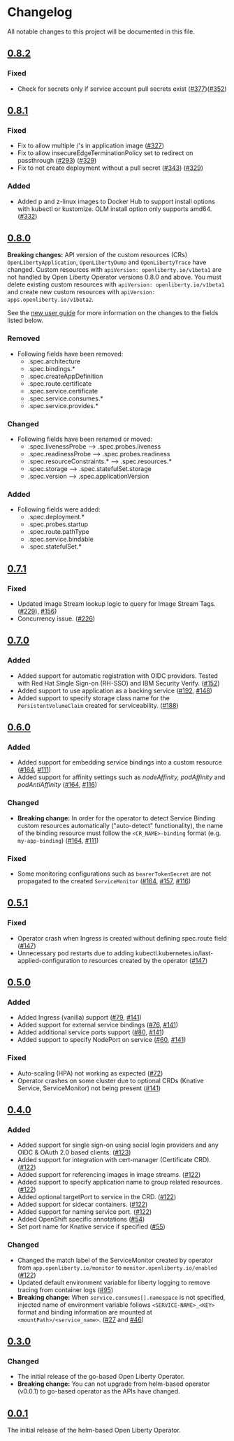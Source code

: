 <!--
This file includes chronologically ordered list of notable changes visible to end users for each version of the Open Liberty Operator. Keep a summary of the change and link to the pull request.

The format is based on [Keep a Changelog](https://keepachangelog.com/en/1.0.0/),
and this project adheres to [Semantic Versioning](https://semver.org/spec/v2.0.0.html).
-->

# Changelog

All notable changes to this project will be documented in this file.

## [0.8.2]

### Fixed

- Check for secrets only if service account pull secrets exist ([#377](https://github.com/application-stacks/runtime-component-operator/pull/377))([#352](https://github.com/OpenLiberty/open-liberty-operator/pull/352))

## [0.8.1]

### Fixed

- Fix to allow multiple /'s in application image ([#327](https://github.com/OpenLiberty/open-liberty-operator/pull/327))
- Fix to allow insecureEdgeTerminationPolicy set to redirect on passthrough ([#293](https://github.com/application-stacks/runtime-component-operator/pull/293)) ([#329](https://github.com/OpenLiberty/open-liberty-operator/pull/329))
- Fix to not create deployment without a pull secret ([#343](https://github.com/application-stacks/runtime-component-operator/pull/343)) ([#329](https://github.com/OpenLiberty/open-liberty-operator/pull/329))

### Added

- Added p and z-linux images to Docker Hub to support install options with kubectl or kustomize. OLM install option only supports amd64. ([#332](https://github.com/OpenLiberty/open-liberty-operator/pull/323))

## [0.8.0]

**Breaking changes:** API version of the custom resources (CRs) `OpenLibertyApplication`, `OpenLibertyDump` and `OpenLibertyTrace` have changed. Custom resources with `apiVersion: openliberty.io/v1beta1` are not handled by Open Liberty Operator versions 0.8.0 and above. You must delete existing custom resources with `apiVersion: openliberty.io/v1beta1` and create new custom resources with `apiVersion: apps.openliberty.io/v1beta2`.

See the [new user guide](https://github.com/OpenLiberty/open-liberty-operator/blob/main/doc/user-guide-v1beta2.adoc) for more information on the changes to the fields listed below.

### Removed

- Following fields have been removed:
  - .spec.architecture
  - .spec.bindings.*
  - .spec.createAppDefinition
  - .spec.route.certificate
  - .spec.service.certificate
  - .spec.service.consumes.*
  - .spec.service.provides.*

### Changed

- Following fields have been renamed or moved:
  - .spec.livenessProbe --> .spec.probes.liveness
  - .spec.readinessProbe --> .spec.probes.readiness
  - .spec.resourceConstraints.* --> .spec.resources.*
  - .spec.storage --> .spec.statefulSet.storage
  - .spec.version --> .spec.applicationVersion

### Added

- Following fields were added: 
  - .spec.deployment.*
  - .spec.probes.startup
  - .spec.route.pathType
  - .spec.service.bindable
  - .spec.statefulSet.*

## [0.7.1]

### Fixed

- Updated Image Stream lookup logic to query for Image Stream Tags. ([#229](https://github.com/OpenLiberty/open-liberty-operator/pull/229)), [#156](https://github.com/application-stacks/runtime-component-operator/pull/156))
- Concurrency issue. ([#226](https://github.com/OpenLiberty/open-liberty-operator/pull/226))

## [0.7.0]

### Added

- Added support for automatic registration with OIDC providers. Tested with Red Hat Single Sign-on (RH-SSO) and IBM Security Verify. ([#152](https://github.com/OpenLiberty/open-liberty-operator/pull/152))
- Added support to use application as a backing service ([#192](https://github.com/OpenLiberty/open-liberty-operator/pull/192), [#148](https://github.com/application-stacks/runtime-component-operator/pull/148))
- Added support to specify storage class name for the `PersistentVolumeClaim` created for serviceability. ([#188](https://github.com/OpenLiberty/open-liberty-operator/pull/188))


## [0.6.0]

### Added

- Added support for embedding service bindings into a custom resource ([#164](https://github.com/OpenLiberty/open-liberty-operator/pull/164), [#111](https://github.com/application-stacks/runtime-component-operator/pull/111))
- Added support for affinity settings such as _nodeAffinity, podAffinity_ and _podAntiAffinity_ ([#164](https://github.com/OpenLiberty/open-liberty-operator/pull/164), [#116](https://github.com/application-stacks/runtime-component-operator/pull/116))

### Changed

- **Breaking change:** In order for the operator to detect Service Binding custom resources automatically ("auto-detect" functionality), the name of the binding resource must follow the `<CR_NAME>-binding` format (e.g. `my-app-binding`) ([#164](https://github.com/OpenLiberty/open-liberty-operator/pull/164), [#111](https://github.com/application-stacks/runtime-component-operator/pull/111))

### Fixed

- Some monitoring configurations such as `bearerTokenSecret` are not propagated to the created `ServiceMonitor` ([#164](https://github.com/OpenLiberty/open-liberty-operator/pull/164), [#157](https://github.com/OpenLiberty/open-liberty-operator/issues/157), [#116](https://github.com/application-stacks/runtime-component-operator/pull/116))

## [0.5.1]

### Fixed

- Operator crash when Ingress is created without defining spec.route field ([#147](https://github.com/OpenLiberty/open-liberty-operator/pull/147))
- Unnecessary pod restarts due to adding kubectl.kubernetes.io/last-applied-configuration to resources created by the operator ([#147](https://github.com/OpenLiberty/open-liberty-operator/pull/147))

## [0.5.0]

### Added

- Added Ingress (vanilla) support ([#79](https://github.com/application-stacks/runtime-component-operator/pull/79), [#141](https://github.com/OpenLiberty/open-liberty-operator/pull/141))
- Added support for external service bindings ([#76](https://github.com/application-stacks/runtime-component-operator/pull/76), [#141](https://github.com/OpenLiberty/open-liberty-operator/pull/141))
- Added additional service ports support ([#80](https://github.com/application-stacks/runtime-component-operator/pull/80), [#141](https://github.com/OpenLiberty/open-liberty-operator/pull/141))
- Added support to specify NodePort on service ([#60](https://github.com/application-stacks/runtime-component-operator/pull/60), [#141](https://github.com/OpenLiberty/open-liberty-operator/pull/141))

### Fixed

- Auto-scaling (HPA) not working as expected ([#72](https://github.com/application-stacks/runtime-component-operator/pull/72))
- Operator crashes on some cluster due to optional CRDs (Knative Service, ServiceMonitor) not being present ([#141](https://github.com/OpenLiberty/open-liberty-operator/pull/141))


## [0.4.0]

### Added

- Added support for single sign-on using social login providers and any OIDC & OAuth 2.0 based clients. ([#123](https://github.com/OpenLiberty/open-liberty-operator/pull/122))
- Added support for integration with cert-manager (Certificate CRD). ([#122](https://github.com/OpenLiberty/open-liberty-operator/pull/122))
- Added support for referencing images in image streams. ([#122](https://github.com/OpenLiberty/open-liberty-operator/pull/122))
- Added support to specify application name to group related resources. ([#122](https://github.com/OpenLiberty/open-liberty-operator/pull/122))
- Added optional targetPort to service in the CRD. ([#122](https://github.com/OpenLiberty/open-liberty-operator/pull/122))
- Added support for sidecar containers. ([#122](https://github.com/OpenLiberty/open-liberty-operator/pull/122))
- Added support for naming service port.  ([#122](https://github.com/OpenLiberty/open-liberty-operator/pull/122))
- Added OpenShift specific annotations ([#54](https://github.com/application-stacks/runtime-component-operator/pull/54))
- Set port name for Knative service if specified ([#55](https://github.com/application-stacks/runtime-component-operator/pull/55))

### Changed

- Changed the match label of the ServiceMonitor created by operator from `app.openliberty.io/monitor` to `monitor.openliberty.io/enabled` ([#122](https://github.com/OpenLiberty/open-liberty-operator/pull/122))
- Updated default environment variable for liberty logging to remove tracing from container logs ([#95](https://github.com/OpenLiberty/open-liberty-operator/issues/95))
- **Breaking change:** When `service.consumes[].namespace` is not specified, injected name of environment variable follows `<SERVICE-NAME>_<KEY>` format and binding information are mounted at `<mountPath>/<service_name>`. ([#27](https://github.com/application-stacks/runtime-component-operator/pull/27) and [#46](https://github.com/application-stacks/runtime-component-operator/pull/46))

## [0.3.0]

### Changed

- The initial release of the go-based Open Liberty Operator. 
- **Breaking change:** You can not upgrade from helm-based operator (v0.0.1) to go-based operator as the APIs have changed. 

## [0.0.1]

The initial release of the helm-based Open Liberty Operator.

[Unreleased]: https://github.com/OpenLiberty/open-liberty-operator/compare/v0.8.2...HEAD
[0.8.2]: https://github.com/OpenLiberty/open-liberty-operator/releases/tag/v0.8.2
[0.8.1]: https://github.com/OpenLiberty/open-liberty-operator/releases/tag/v0.8.1
[0.8.0]: https://github.com/OpenLiberty/open-liberty-operator/releases/tag/v0.8.0
[0.7.1]: https://github.com/OpenLiberty/open-liberty-operator/compare/v0.6.0...v0.7.1
[0.7.0]: https://github.com/OpenLiberty/open-liberty-operator/compare/v0.6.0...v0.7.0
[0.6.0]: https://github.com/OpenLiberty/open-liberty-operator/compare/v0.5.1...v0.6.0
[0.5.1]: https://github.com/OpenLiberty/open-liberty-operator/compare/v0.5.0...v0.5.1
[0.5.0]: https://github.com/OpenLiberty/open-liberty-operator/compare/v0.4.0...v0.5.0
[0.4.0]: https://github.com/OpenLiberty/open-liberty-operator/compare/v0.3.0...v0.4.0
[0.3.0]: https://github.com/OpenLiberty/open-liberty-operator/compare/v0.0.1...v0.3.0
[0.0.1]: https://github.com/OpenLiberty/open-liberty-operator/releases/tag/v0.0.1
